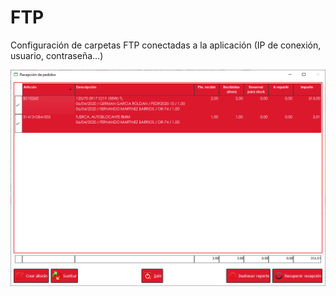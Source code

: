 # FTP

Configuración de carpetas FTP conectadas a la aplicación \(IP de conexión, usuario, contraseña...\)

![](../../../.gitbook/assets/image%20%28388%29.png)

